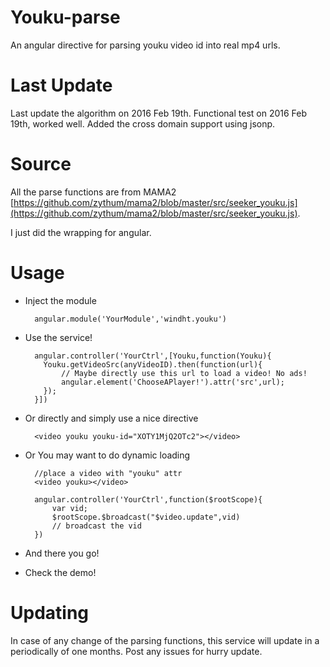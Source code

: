 # Youku-parse
An angular directive for parsing youku video id into real mp4 urls.

# Last Update
Last update the algorithm on 2016 Feb 19th.
Functional test on 2016 Feb 19th, worked well.
Added the cross domain support using jsonp.

# Source
All the parse functions are from MAMA2 [https://github.com/zythum/mama2/blob/master/src/seeker_youku.js](https://github.com/zythum/mama2/blob/master/src/seeker_youku.js).

I just did the wrapping for angular.

# Usage
* Inject the module

        angular.module('YourModule','windht.youku')
    
* Use the service!

        angular.controller('YourCtrl',[Youku,function(Youku){
          Youku.getVideoSrc(anyVideoID).then(function(url){
              // Maybe directly use this url to load a video! No ads!
              angular.element('ChooseAPlayer!').attr('src',url);
          });
        }])
        
* Or directly and simply use a nice directive
        
        <video youku youku-id="XOTY1MjQ2OTc2"></video>

* Or You may want to do dynamic loading

		//place a video with "youku" attr
		<video youku></video>

		angular.controller('YourCtrl',function($rootScope){
			var vid;
          	$rootScope.$broadcast("$video.update",vid)
          	// broadcast the vid
        })

* And there you go!

* Check the demo!

# Updating
In case of any change of the parsing functions, this service will update in a periodically of one months. Post any issues for hurry update.
